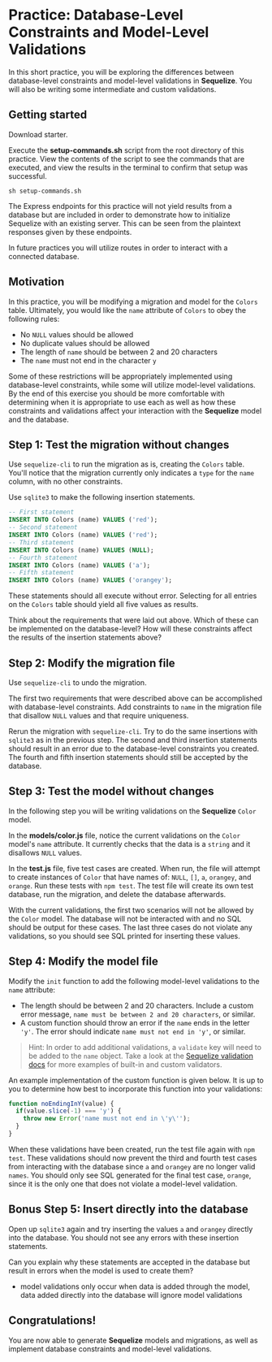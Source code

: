 # Practice: Database-Level Constraints and Model-Level Validations

In this short practice, you will be exploring the differences between
database-level constraints and model-level validations in **Sequelize**. You
will also be writing some intermediate and custom validations.

## Getting started

Download starter.

Execute the __setup-commands.sh__ script from the root directory of this
practice. View the contents of the script to see the commands that are executed,
and view the results in the terminal to confirm that setup was successful.

```shell
sh setup-commands.sh
```

The Express endpoints for this practice will not yield results from a database
but are included in order to demonstrate how to initialize Sequelize with an
existing server. This can be seen from the plaintext responses given by these
endpoints.

In future practices you will utilize routes in order to interact with a
connected database.

## Motivation

In this practice, you will be modifying a migration and model for the `Colors`
table. Ultimately, you would like the `name` attribute of `Colors` to obey the
following rules:

  * No `NULL` values should be allowed
  * No duplicate values should be allowed
  * The length of `name` should be between 2 and 20 characters
  * The `name` must not end in the character `y`

Some of these restrictions will be appropriately implemented using
database-level constraints, while some will utilize model-level validations. By
the end of this exercise you should be more comfortable with determining when it
is appropriate to use each as well as how these constraints and validations
affect your interaction with the **Sequelize** model and the database.


## Step 1: Test the migration without changes

Use `sequelize-cli` to run the migration as is, creating the `Colors` table.
You'll notice that the migration currently only indicates a `type` for the
`name` column, with no other constraints.

Use `sqlite3` to make the following insertion statements.

```sql
-- First statement
INSERT INTO Colors (name) VALUES ('red');
-- Second statement
INSERT INTO Colors (name) VALUES ('red');
-- Third statement
INSERT INTO Colors (name) VALUES (NULL);
-- Fourth statement
INSERT INTO Colors (name) VALUES ('a');
-- Fifth statement
INSERT INTO Colors (name) VALUES ('orangey');
```

These statements should all execute without error. Selecting for all entries on
the `Colors` table should yield all five values as results.

Think about the requirements that were laid out above. Which of these can be
implemented on the database-level? How will these constraints affect the results
of the insertion statements above?


## Step 2: Modify the migration file

Use `sequelize-cli` to undo the migration.

The first two requirements that were described above can be accomplished with
database-level constraints. Add constraints to `name` in the migration file that
disallow `NULL` values and that require uniqueness.

Rerun the migration with `sequelize-cli`. Try to do the same insertions with
`sqlite3` as in the previous step. The second and third insertion statements
should result in an error due to the database-level constraints you created. The
fourth and fifth insertion statements should still be accepted by the database.


## Step 3: Test the model without changes

In the following step you will be writing validations on the **Sequelize**
`Color` model.

In the __models/color.js__ file, notice the current validations on the `Color`
model's `name` attribute. It currently checks that the data is a `string` and it
disallows `NULL` values.

In the __test.js__ file, five test cases are created. When run, the file will
attempt to create instances of `Color` that have names of: `NULL`, `[]`, `a`,
`orangey`, and `orange`. Run these tests with `npm test`. The test file will
create its own test database, run the migration, and delete the database
afterwards.

With the current validations, the first two scenarios will not be allowed by the
`Color` model. The database will not be interacted with and no SQL should be
output for these cases. The last three cases do not violate any validations, so
you should see SQL printed for inserting these values.


## Step 4: Modify the model file

Modify the `init` function to add the following model-level validations to the
`name` attribute:

  * The length should be between 2 and 20 characters. Include a custom error
    message, `name must be between 2 and 20 characters`, or similar.
  * A custom function should throw an error if the `name` ends in the letter
    `'y'`. The error should indicate `name must not end in 'y'`, or similar.

> Hint: In order to add additional validations, a `validate` key will need to be
> added to the `name` object. Take a look at the
> [Sequelize validation docs][validate-docs] for more examples of built-in and
> custom validators.

An example implementation of the custom function is given below. It is up to you
to determine how best to incorporate this function into your validations:

```js
function noEndingInY(value) {
  if(value.slice(-1) === 'y') {
    throw new Error('name must not end in \'y\'');
  }
}
```

When these validations have been created, run the test file again with
`npm test`. These validations should now prevent the third and fourth test cases
from interacting with the database since `a` and `orangey` are no longer valid
`names`. You should only see SQL generated for the final test case, `orange`,
since it is the only one that does not violate a model-level validation.


## Bonus Step 5: Insert directly into the database

Open up `sqlite3` again and try inserting the values `a` and `orangey` directly
into the database. You should not see any errors with these insertion
statements.

Can you explain why these statements are accepted in the database but result in
errors when the model is used to create them?

 - model validations only occur when data is added through the model, data added directly into the database will ignore model validations

## Congratulations!

You are now able to generate **Sequelize** models and migrations, as well as
implement database constraints and model-level validations.


[validate-docs]: https://sequelize.org/master/manual/validations-and-constraints.html#validators
